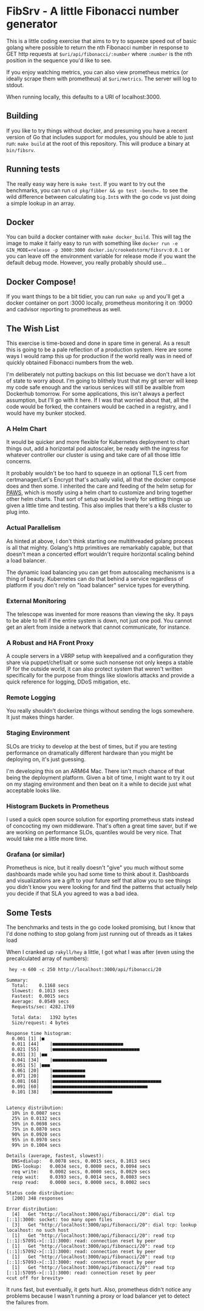 # FibSrv - A little Fibonacci number generator

This is a little coding exercise that aims to try to squeeze speed out of basic
golang where possible to return the nth Fibonacci number in response to GET http
requests at `$uri/api/fibonacci/:number` where `:number` is the nth position in
the sequence you'd like to see.

If you enjoy watching metrics, you can also view prometheus metrics (or ideally
scrape them with prometheus) at `$uri/metrics`.  The server will log to stdout.

When running locally, this defaults to a URI of localhost:3000.

## Building

If you like to try things without docker, and presuming you have a recent version
of Go that includes support for modules, you should be able to just run:
`make build` at the root of this repository. This will produce a binary at
`bin/fibsrv`.

## Running tests

The really easy way here is `make test`. If you want to try out the benchmarks,
you can run `cd pkg/fibber && go test -bench=.` to see the wild difference between
calculating `big.Int`s with the go code vs just doing a simple lookup in an array.

## Docker

You can build a docker container with `make docker_build`. This will tag the
image to make it fairly easy to run with something like `docker run -e GIN_MODE=release -p 3000:3000 docker.io/crookedstorm/fibsrv:0.0.1` or you can leave off the environment variable for release mode if you
want the default debug mode. However, you really probably should use...


## Docker Compose!
If you want things to be a bit tidier, you can run `make up` and you'll get a 
docker container on port :3000 locally, prometheus monitoring it on :9000 and
cadvisor reporting to prometheus as well.

## The Wish List

This exercise is time-boxed and done in spare time in general. As a result this
is going to be a pale reflection of a production system. Here are some ways I 
would ramp this up for production if the world really was in need of quickly
obtained Fibonacci numbers from the web.

I'm deliberately not putting backups on this list becuase we don't have a lot of
state to worry about. I'm going to blithely trust that my git server will keep
my code safe enough and the various services will still be availble from Dockerhub
tomorrow. For some applications, this isn't always a perfect assumption, but I'll
go with it here. If I was that worried about that, all the code would be forked,
the containers would be cached in a registry, and I would have my bunker stocked.

### A Helm Chart
It would be quicker and more flexible for Kubernetes deployment to chart things
out, add a horizontal pod autoscaler, be ready with the ingress for whatever
controller our cluster is using and take care of all those little concerns.

It probably wouldn't be too hard to squeeze in an optional TLS cert from
certmanager/Let's Encrypt that's actually valid, all that the docker compose
does and then some. I inherited the care and feeding of the helm setup for
[PAWS](https://github.com/toolforge/paws), which is mostly using a helm chart to
customize and bring together other helm charts. That sort of setup would be
lovely for setting things up given a little time and testing. This also implies
that there's a k8s cluster to plug into.

### Actual Parallelism
As hinted at above, I don't think starting one multithreaded golang process is all
that mighty. Golang's http primitives are remarkably capable, but that doesn't
mean a concerted effort wouldn't require horizontal scaling behind a load balancer.

The dynamic load balancing you can get from autoscaling mechanisms is a thing of
beauty. Kubernetes can do that behind a service regardless of platform if you
don't rely on "load balancer" service types for everything.

### External Monitoring

The telescope was invented for more reasons than viewing the sky. It pays to be
able to tell if the entire system is down, not just one pod. You cannot get an
alert from inside a network that cannot communicate, for instance.

### A Robust and HA Front Proxy

A couple servers in a VRRP setup with keepalived and a configuration they share
via puppet/chef/salt or some such nonsense not only keeps a stable IP for the
outside world, it can also protect system that weren't written specifically for 
the purpose from things like slowloris attacks and provide a quick reference for
logging, DDoS mitigation, etc.

### Remote Logging

You really shouldn't dockerize things without sending the logs somewhere. It just
makes things harder.

### Staging Environment

SLOs are tricky to develop at the best of times, but if you are testing performance
on dramatically different hardware than you might be deploying on, it's just guessing.

I'm developing this on an ARM64 Mac. There isn't much chance of that being the
deployment platform. Given a bit of time, I might want to try it out on my
staging environment and then beat on it a while to decide just what acceptable
looks like.

### Histogram Buckets in Prometheus

I used a quick open source solution for exporting prometheus stats instead of
concocting my own middleware. That's often a great time saver, but if we are working
on performance SLOs, quantiles would be very nice. That would take me a little more
time.

### Grafana (or similar)

Prometheus is nice, but it really doesn't "give" you much without some dashboards
made while you had some time to think about it. Dashboards and visualizations are
a gift to your future self that allow you to see things you didn't know you were
looking for and find the patterns that actually help you decide if that SLA you 
agreed to was a bad idea.

## Some Tests

The benchmarks and tests in the go code looked promising, but I know that
I'd done nothing to stop golang from just running out of threads as it takes load

When I cranked up `rakyll/hey` a little, I got what I was after (even using
the precalculated array of numbers):
```
 hey -n 600 -c 250 http://localhost:3000/api/fibonacci/20

Summary:
  Total:	0.1168 secs
  Slowest:	0.1013 secs
  Fastest:	0.0015 secs
  Average:	0.0549 secs
  Requests/sec:	4282.1769

  Total data:	1392 bytes
  Size/request:	4 bytes

Response time histogram:
  0.001 [1]	|■
  0.011 [44]	|■■■■■■■■■■■■■■■■■■■■■■■■■■
  0.021 [55]	|■■■■■■■■■■■■■■■■■■■■■■■■■■■■■■■■
  0.031 [3]	|■■
  0.041 [34]	|■■■■■■■■■■■■■■■■■■■■
  0.051 [5]	|■■■
  0.061 [20]	|■■■■■■■■■■■■
  0.071 [20]	|■■■■■■■■■■■■
  0.081 [68]	|■■■■■■■■■■■■■■■■■■■■■■■■■■■■■■■■■■■■■■■■
  0.091 [60]	|■■■■■■■■■■■■■■■■■■■■■■■■■■■■■■■■■■■
  0.101 [38]	|■■■■■■■■■■■■■■■■■■■■■■


Latency distribution:
  10% in 0.0087 secs
  25% in 0.0132 secs
  50% in 0.0698 secs
  75% in 0.0870 secs
  90% in 0.0920 secs
  95% in 0.0970 secs
  99% in 0.1004 secs

Details (average, fastest, slowest):
  DNS+dialup:	0.0078 secs, 0.0015 secs, 0.1013 secs
  DNS-lookup:	0.0034 secs, 0.0000 secs, 0.0094 secs
  req write:	0.0002 secs, 0.0000 secs, 0.0029 secs
  resp wait:	0.0393 secs, 0.0014 secs, 0.0803 secs
  resp read:	0.0000 secs, 0.0000 secs, 0.0002 secs

Status code distribution:
  [200]	348 responses

Error distribution:
  [4]	Get "http://localhost:3000/api/fibonacci/20": dial tcp [::1]:3000: socket: too many open files
  [3]	Get "http://localhost:3000/api/fibonacci/20": dial tcp: lookup localhost: no such host
  [1]	Get "http://localhost:3000/api/fibonacci/20": read tcp [::1]:57091->[::1]:3000: read: connection reset by peer
  [1]	Get "http://localhost:3000/api/fibonacci/20": read tcp [::1]:57092->[::1]:3000: read: connection reset by peer
  [1]	Get "http://localhost:3000/api/fibonacci/20": read tcp [::1]:57093->[::1]:3000: read: connection reset by peer
  [1]	Get "http://localhost:3000/api/fibonacci/20": read tcp [::1]:57095->[::1]:3000: read: connection reset by peer
<cut off for brevity>
```
It runs fast, but eventually, it gets hurt. Also, prometheus didn't notice any
problems because I wasn't running a proxy or load balancer yet to detect the failures
from.

